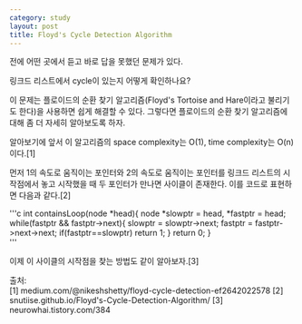 ```yaml
---
category: study
layout: post
title: Floyd's Cycle Detection Algorithm
---
```

전에 어떤 곳에서 듣고 바로 답을 못했던 문제가 있다.

링크드 리스트에서 cycle이 있는지 어떻게 확인하나요?

이 문제는 플로이드의 순환 찾기 알고리즘(Floyd's Tortoise and Hare이라고 불리기도 한다)을 사용하면 쉽게 해결할 수 있다.
그렇다면 플로이드의 순환 찾기 알고리즘에 대해 좀 더 자세히 알아보도록 하자.

알아보기에 앞서 이 알고리즘의 space complexity는 O(1), time complexity는 O(n)이다.[1]

먼저 1의 속도로 움직이는 포인터와 2의 속도로 움직이는 포인터를 링크드 리스트의 시작점에서 놓고 시작했을 때 두 포인터가 만나면 사이클이 존재한다.
이를 코드로 표현하면 다음과 같다.[2]

'''c
int containsLoop(node *head){
  node *slowptr = head, *fastptr = head;
  while(fastptr && fastptr->next){
    slowptr = slowptr->next;
    fastptr = fastptr->next->next;
    if(fastptr==slowptr)
      return 1;
  }
  return 0;
}  
'''

이제 이 사이클의 시작점을 찾는 방법도 같이 알아보자.[3]



출처:<br>
[1] <a ref="medium.com/@nikeshshetty/floyd-cycle-detection-ef2642022578">medium.com/@nikeshshetty/floyd-cycle-detection-ef2642022578</a>
[2] <a ref="snutiise.github.io/Floyd's-Cycle-Detection-Algorithm/">snutiise.github.io/Floyd's-Cycle-Detection-Algorithm/</a>
[3] <a ref="neurowhai.tistory.com/384">neurowhai.tistory.com/384</a>
